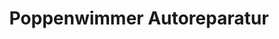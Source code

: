 ---
title: "Poppenwimmer Autoreparatur"
url: /eichendorf/poppenwimmer-autoreparatur/
shop: Autowerkstatt
---